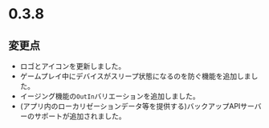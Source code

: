 # 0.3.8

## 変更点

- ロゴとアイコンを更新しました。
- ゲームプレイ中にデバイスがスリープ状態になるのを防ぐ機能を追加しました。
- イージング機能の`OutIn`バリエーションを追加しました。
- (アプリ内のローカリゼーションデータ等を提供する)バックアップAPIサーバーのサポートが追加されました。
